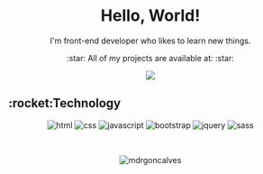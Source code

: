 <h1 align="center">Hello, World!</h1>
<p align="center">I'm front-end developer who likes to learn new things.</p>
<p align="center"> :star: All of my projects are available at: :star: </p>
<p align="center"><a href="https://portfolio-mdrgoncalves.vercel.app/" target="blank"><img src="https://img.shields.io/static/v1?label=&message=Portfolio&color=7159c1&style=for-the-badge&logo=ghost"/></a></p>

<h2>:rocket:Technology</h2>
<p align="center">
 <img src="https://img.shields.io/badge/HTML5-E34F26?style=for-the-badge&logo=html5&logoColor=white" alt="html"/>
 <img src="https://img.shields.io/badge/CSS3-1572B6?style=for-the-badge&logo=css3&logoColor=white" alt="css"/>
 <img src="https://img.shields.io/badge/JavaScript-F7DF1E?style=for-the-badge&logo=javascript&logoColor=black" alt="javascript"/>
 <img src="https://img.shields.io/badge/Bootstrap-563D7C?style=for-the-badge&logo=bootstrap&logoColor=white" alt="bootstrap"/>
 <img src="https://img.shields.io/badge/jQuery-0769AD?style=for-the-badge&logo=jquery&logoColor=white" alt="jquery"/>
 <img src="https://img.shields.io/badge/Sass-CC6699?style=for-the-badge&logo=sass&logoColor=white" alt="sass"/>
</p>

<br>
<p align="center"><img align="center" src="https://github-readme-stats.vercel.app/api/top-langs?username=mdrgoncalves&show_icons=true&theme=dark&locale=en&layout=compact" alt="mdrgoncalves" /></p>
 

